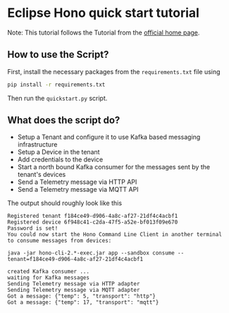 # Eclipse Hono quick start tutorial

Note: This tutorial follows the Tutorial from the [official home page](https://www.eclipse.org/hono/docs/getting-started/).

## How to use the Script?

First, install the necessary packages from the `requirements.txt` file using

```bash
pip install -r requirements.txt
```

Then run the `quickstart.py` script.

## What does the script do?

* Setup a Tenant and configure it to use Kafka based messaging infrastructure
* Setup a Device in the tenant
* Add credentials to the device
* Start a north bound Kafka consumer for the messages sent by the tenant's devices
* Send a Telemetry message via HTTP API
* Send a Telemetry message via MQTT API 

The output should roughly look like this

```
Registered tenant f184ce49-d906-4a8c-af27-21df4c4acbf1
Registered device 6f948c41-c2da-47f5-a52e-bf013f09e670
Password is set!
You could now start the Hono Command Line Client in another terminal to consume messages from devices:

java -jar hono-cli-2.*-exec.jar app --sandbox consume --tenant=f184ce49-d906-4a8c-af27-21df4c4acbf1

created Kafka consumer ...
waiting for Kafka messages
Sending Telemetry message via HTTP adapter
Sending Telemetry message via MQTT adapter
Got a message: {"temp": 5, "transport": "http"}
Got a message: {"temp": 17, "transport": "mqtt"}
```